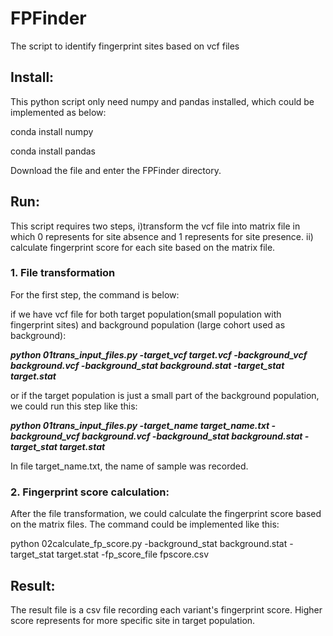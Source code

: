 # FPFinder
 The script to identify fingerprint sites based on vcf files

## Install:

This python script only need numpy and pandas installed, which could be implemented as below:

conda install numpy

conda install pandas

Download the file and enter the FPFinder directory.

## Run:

This script requires two steps, i)transform the vcf file into matrix file in which 0 represents for site absence and 1 represents for site presence. ii) calculate fingerprint score for each site based on the matrix file.

### 1. File transformation

For the first step, the command is below:

if we have vcf file for both target population(small population with fingerprint sites) and background population (large cohort used as background):

***python 01trans_input_files.py -target_vcf target.vcf -background_vcf background.vcf -background_stat background.stat -target_stat target.stat***

or if the target population is just a small part of the background population, we could run this step like this:

***python 01trans_input_files.py -target_name target_name.txt -background_vcf background.vcf -background_stat background.stat -target_stat target.stat***

In file target_name.txt, the name of sample was recorded.

### 2. Fingerprint score calculation:

After the file transformation, we could calculate the fingerprint score based on the matrix files. The command could be implemented like this:

python 02calculate_fp_score.py -background_stat background.stat -target_stat target.stat -fp_score_file fpscore.csv

## Result:

The result file is a csv file recording each variant's fingerprint score. Higher score represents for more specific site in target population.

